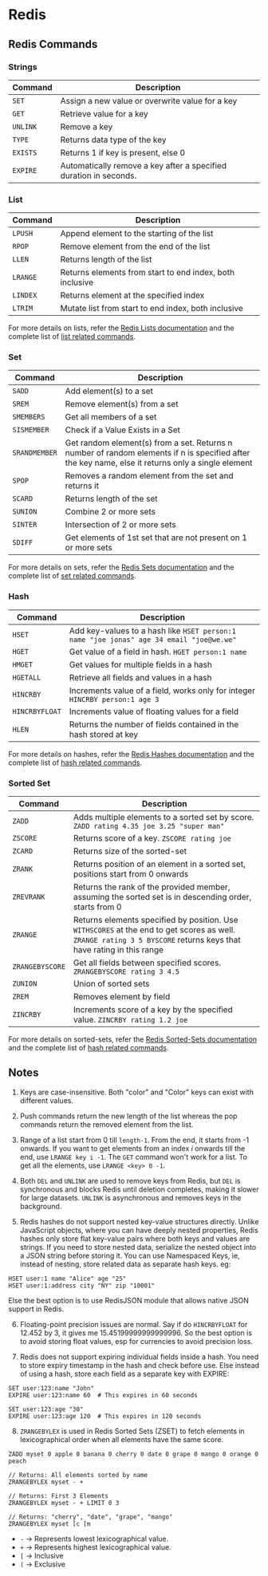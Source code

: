 # Redis

## Redis Commands

### Strings
| Command | Description |
|-|-|
| `SET` | Assign a new value or overwrite value for a key |
| `GET` | Retrieve value for a key |
| `UNLINK` | Remove a key |
| `TYPE` | Returns data type of the key |
| `EXISTS` | Returns 1 if key is present, else 0 |
| `EXPIRE` | Automatically remove a key after a specified duration in seconds. |

### List
| Command | Description |
|-|-|
| `LPUSH` | Append element to the starting of the list |
| `RPOP` | Remove element from the end of the list |
| `LLEN` | Returns length of the list |
| `LRANGE` | Returns elements from start to end index, both inclusive |
| `LINDEX` | Returns element at the specified index |
| `LTRIM` | Mutate list from start to end index, both inclusive |

For more details on lists, refer the [Redis Lists documentation](https://redis.io/docs/latest/develop/data-types/lists/) and the complete list of [list related commands](https://redis.io/docs/latest/commands/?group=list).

### Set
| Command | Description |
|-|-|
| `SADD` | Add element(s) to a set |
| `SREM` | Remove element(s) from a set |
| `SMEMBERS` | Get all members of a set |
| `SISMEMBER` | Check if a Value Exists in a Set |
| `SRANDMEMBER` | Get random element(s) from a set. Returns n number of random elements if n is specified after the key name, else it returns only a single element |
| `SPOP` | Removes a random element from the set and returns it |
| `SCARD` | Returns length of the set | 
| `SUNION` | Combine 2 or more sets |
| `SINTER` | Intersection of 2 or more sets |
| `SDIFF` | Get elements of 1st set that are not present on 1 or more sets |

For more details on sets, refer the [Redis Sets documentation](https://redis.io/docs/latest/develop/data-types/sets/) and the complete list of [set related commands](https://redis.io/docs/latest/commands/?group=set).

### Hash

| Command | Description |
|-|-|
| `HSET` | Add key-values to a hash like `HSET person:1 name "joe jonas" age 34 email "joe@we.we"` |
| `HGET` | Get value of a field in hash. `HGET person:1 name` |
| `HMGET` | Get values for multiple fields in a hash |
| `HGETALL` | Retrieve all fields and values in a hash |
| `HINCRBY` | Increments value of a field, works only for integer `HINCRBY person:1 age 3` |
| `HINCRBYFLOAT` | Increments value of floating values for a field |
| `HLEN` | Returns the number of fields contained in the hash stored at key |

For more details on hashes, refer the [Redis Hashes documentation](https://redis.io/docs/latest/develop/data-types/hashes/) and the complete list of [hash related commands](https://redis.io/docs/latest/commands/?group=hash).

### Sorted Set

| Command | Description |
|-|-|
| `ZADD` | Adds multiple elements to a sorted set by score. `ZADD rating 4.35 joe 3.25 "super man"` |
| `ZSCORE` | Returns score of a key. `ZSCORE rating joe` |
| `ZCARD` | Returns size of the sorted-set |
| `ZRANK` | Returns position of an element in a sorted set, positions start from 0 onwards |
| `ZREVRANK` | Returns the rank of the provided member, assuming the sorted set is in descending order, starts from 0 |
| `ZRANGE` | Returns elements specified by position. Use `WITHSCORES` at the end to get scores as well. `ZRANGE rating 3 5 BYSCORE` returns keys that have rating in this range |
`ZRANGEBYSCORE` | Get all fields between specified scores. `ZRANGEBYSCORE rating 3 4.5` |
| `ZUNION` | Union of sorted sets |
| `ZREM` | Removes element by field |
| `ZINCRBY` | Increments score of a key by the specified value. `ZINCRBY rating 1.2 joe` |

For more details on sorted-sets, refer the [Redis Sorted-Sets documentation](https://redis.io/docs/latest/develop/data-types/sorted-sets/) and the complete list of [hash related commands](https://redis.io/docs/latest/commands/?group=sorted-set).

## Notes

1. Keys are case-insensitive. Both "color" and "Color" keys can exist with different values.

2. Push commands return the new length of the list whereas the pop commands return the removed element from the list.

3. Range of a list start from 0 till `length-1`. From the end, it starts from -1 onwards. If you want to get elements from an index _i_ onwards till the end, use `LRANGE key i -1`. The `GET` command won't work for a list. To get all the elements, use `LRANGE <key> 0 -1`. 

4. Both `DEL` and `UNLINK` are used to remove keys from Redis, but `DEL` is synchronous and blocks Redis until deletion completes, making it slower for large datasets. `UNLINK` is	asynchronous	and removes keys in the background.

5. Redis hashes do not support nested key-value structures directly. Unlike JavaScript objects, where you can have deeply nested properties, Redis hashes only store flat key-value pairs where both keys and values are strings. If you need to store nested data, serialize the nested object into a JSON string before storing it. You can use Namespaced Keys, ie, instead of nesting, store related data as separate hash keys. eg:

```
HSET user:1 name "Alice" age "25"
HSET user:1:address city "NY" zip "10001"
```

Else the best option is to use RedisJSON module that allows native JSON support in Redis.

6. Floating-point precision issues are normal. Say if do `HINCRBYFLOAT` for 12.452 by 3, it gives me 15.45199999999999996. So the best option is to avoid storing float values, esp for currencies to avoid precision loss.

7. Redis does not support expiring individual fields inside a hash. You need to store expiry timestamp in the hash and check before use. Else instead of using a hash, store each field as a separate key with EXPIRE:

```
SET user:123:name "John"
EXPIRE user:123:name 60  # This expires in 60 seconds

SET user:123:age "30"
EXPIRE user:123:age 120  # This expires in 120 seconds
```

8. `ZRANGEBYLEX` is used in Redis Sorted Sets (ZSET) to fetch elements in lexicographical order when all elements have the same score.

```
ZADD myset 0 apple 0 banana 0 cherry 0 date 0 grape 0 mango 0 orange 0 peach

// Returns: All elements sorted by name
ZRANGEBYLEX myset - +

// Returns: First 3 Elements
ZRANGEBYLEX myset - + LIMIT 0 3

// Returns: "cherry", "date", "grape", "mango"
ZRANGEBYLEX myset [c [m
```

- `-` → Represents lowest lexicographical value.
- `+` → Represents highest lexicographical value.
- `[` → Inclusive
- `(` → Exclusive